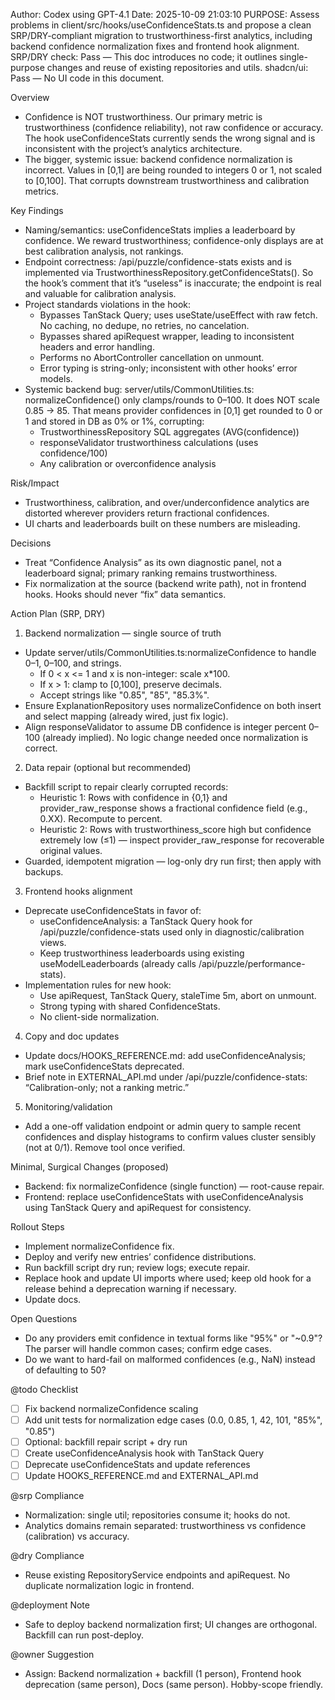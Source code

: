 ﻿Author: Codex using GPT-4.1
Date: 2025-10-09 21:03:10
PURPOSE: Assess problems in client/src/hooks/useConfidenceStats.ts and propose a clean SRP/DRY-compliant migration to trustworthiness-first analytics, including backend confidence normalization fixes and frontend hook alignment.
SRP/DRY check: Pass — This doc introduces no code; it outlines single-purpose changes and reuse of existing repositories and utils.
shadcn/ui: Pass — No UI code in this document.


Overview
- Confidence is NOT trustworthiness. Our primary metric is trustworthiness (confidence reliability), not raw confidence or accuracy. The hook useConfidenceStats currently sends the wrong signal and is inconsistent with the project’s analytics architecture.
- The bigger, systemic issue: backend confidence normalization is incorrect. Values in [0,1] are being rounded to integers 0 or 1, not scaled to [0,100]. That corrupts downstream trustworthiness and calibration metrics.

Key Findings
- Naming/semantics: useConfidenceStats implies a leaderboard by confidence. We reward trustworthiness; confidence-only displays are at best calibration analysis, not rankings.
- Endpoint correctness: /api/puzzle/confidence-stats exists and is implemented via TrustworthinessRepository.getConfidenceStats(). So the hook’s comment that it’s “useless” is inaccurate; the endpoint is real and valuable for calibration analysis.
- Project standards violations in the hook:
  - Bypasses TanStack Query; uses useState/useEffect with raw fetch. No caching, no dedupe, no retries, no cancelation.
  - Bypasses shared apiRequest wrapper, leading to inconsistent headers and error handling.
  - Performs no AbortController cancellation on unmount.
  - Error typing is string-only; inconsistent with other hooks’ error models.
- Systemic backend bug: server/utils/CommonUtilities.ts: normalizeConfidence() only clamps/rounds to 0–100. It does NOT scale 0.85 → 85. That means provider confidences in [0,1] get rounded to 0 or 1 and stored in DB as 0% or 1%, corrupting:
  - TrustworthinessRepository SQL aggregates (AVG(confidence))
  - responseValidator trustworthiness calculations (uses confidence/100)
  - Any calibration or overconfidence analysis

Risk/Impact
- Trustworthiness, calibration, and over/underconfidence analytics are distorted wherever providers return fractional confidences.
- UI charts and leaderboards built on these numbers are misleading.

Decisions
- Treat “Confidence Analysis” as its own diagnostic panel, not a leaderboard signal; primary ranking remains trustworthiness.
- Fix normalization at the source (backend write path), not in frontend hooks. Hooks should never “fix” data semantics.

Action Plan (SRP, DRY)
1) Backend normalization — single source of truth
- Update server/utils/CommonUtilities.ts:normalizeConfidence to handle 0–1, 0–100, and strings.
  - If 0 < x <= 1 and x is non-integer: scale x*100.
  - If x > 1: clamp to [0,100], preserve decimals.
  - Accept strings like "0.85", "85", "85.3%".
- Ensure ExplanationRepository uses normalizeConfidence on both insert and select mapping (already wired, just fix logic).
- Align responseValidator to assume DB confidence is integer percent 0–100 (already implied). No logic change needed once normalization is correct.

2) Data repair (optional but recommended)
- Backfill script to repair clearly corrupted records:
  - Heuristic 1: Rows with confidence in {0,1} and provider_raw_response shows a fractional confidence field (e.g., 0.XX). Recompute to percent.
  - Heuristic 2: Rows with trustworthiness_score high but confidence extremely low (≤1) — inspect provider_raw_response for recoverable original values.
- Guarded, idempotent migration — log-only dry run first; then apply with backups.

3) Frontend hooks alignment
- Deprecate useConfidenceStats in favor of:
  - useConfidenceAnalysis: a TanStack Query hook for /api/puzzle/confidence-stats used only in diagnostic/calibration views.
  - Keep trustworthiness leaderboards using existing useModelLeaderboards (already calls /api/puzzle/performance-stats).
- Implementation rules for new hook:
  - Use apiRequest, TanStack Query, staleTime 5m, abort on unmount.
  - Strong typing with shared ConfidenceStats.
  - No client-side normalization.

4) Copy and doc updates
- Update docs/HOOKS_REFERENCE.md: add useConfidenceAnalysis; mark useConfidenceStats deprecated.
- Brief note in EXTERNAL_API.md under /api/puzzle/confidence-stats: “Calibration-only; not a ranking metric.”

5) Monitoring/validation
- Add a one-off validation endpoint or admin query to sample recent confidences and display histograms to confirm values cluster sensibly (not at 0/1). Remove tool once verified.

Minimal, Surgical Changes (proposed)
- Backend: fix normalizeConfidence (single function) — root-cause repair.
- Frontend: replace useConfidenceStats with useConfidenceAnalysis using TanStack Query and apiRequest for consistency.

Rollout Steps
- Implement normalizeConfidence fix.
- Deploy and verify new entries’ confidence distributions.
- Run backfill script dry run; review logs; execute repair.
- Replace hook and update UI imports where used; keep old hook for a release behind a deprecation warning if necessary.
- Update docs.

Open Questions
- Do any providers emit confidence in textual forms like "95%" or "~0.9"? The parser will handle common cases; confirm edge cases.
- Do we want to hard-fail on malformed confidences (e.g., NaN) instead of defaulting to 50?

@todo Checklist
- [ ] Fix backend normalizeConfidence scaling
- [ ] Add unit tests for normalization edge cases (0.0, 0.85, 1, 42, 101, "85%", "0.85")
- [ ] Optional: backfill repair script + dry run
- [ ] Create useConfidenceAnalysis hook with TanStack Query
- [ ] Deprecate useConfidenceStats and update references
- [ ] Update HOOKS_REFERENCE.md and EXTERNAL_API.md

@srp Compliance
- Normalization: single util; repositories consume it; hooks do not.
- Analytics domains remain separated: trustworthiness vs confidence (calibration) vs accuracy.

@dry Compliance
- Reuse existing RepositoryService endpoints and apiRequest. No duplicate normalization logic in frontend.

@deployment Note
- Safe to deploy backend normalization first; UI changes are orthogonal. Backfill can run post-deploy.

@owner Suggestion
- Assign: Backend normalization + backfill (1 person), Frontend hook deprecation (same person), Docs (same person). Hobby-scope friendly.
